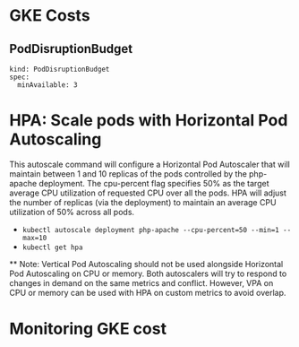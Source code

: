 # GKE Costs

## PodDisruptionBudget
```
kind: PodDisruptionBudget
spec:
  minAvailable: 3
```

# HPA: Scale pods with Horizontal Pod Autoscaling
This autoscale command will configure a Horizontal Pod Autoscaler that will maintain between 1 and 10 replicas of the pods controlled by the php-apache deployment. The cpu-percent flag specifies 50% as the target average CPU utilization of requested CPU over all the pods. 
HPA will adjust the number of replicas (via the deployment) to maintain an average CPU utilization of 50% across all pods.
- `kubectl autoscale deployment php-apache --cpu-percent=50 --min=1 --max=10`
- `kubectl get hpa`

** Note: Vertical Pod Autoscaling should not be used alongside Horizontal Pod Autoscaling on CPU or memory. Both autoscalers will try to respond to changes in demand on the same metrics and conflict. However, VPA on CPU or memory can be used with HPA on custom metrics to avoid overlap.

## 
# Monitoring GKE cost
